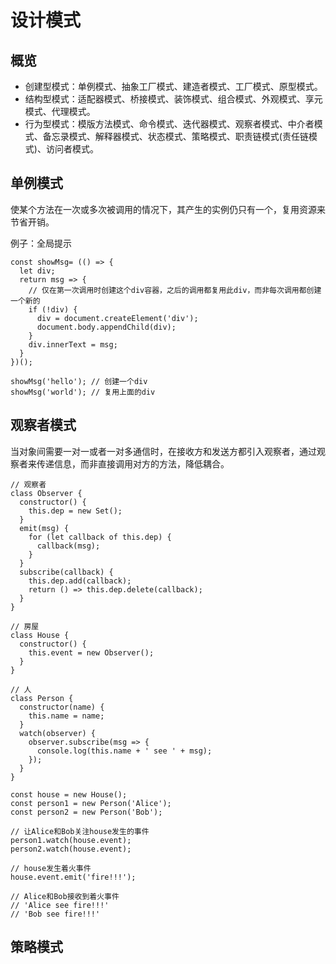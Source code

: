 # 设计模式

## 概览

- 创建型模式：单例模式、抽象工厂模式、建造者模式、工厂模式、原型模式。
- 结构型模式：适配器模式、桥接模式、装饰模式、组合模式、外观模式、享元模式、代理模式。
- 行为型模式：模版方法模式、命令模式、迭代器模式、观察者模式、中介者模式、备忘录模式、解释器模式、状态模式、策略模式、职责链模式(责任链模式)、访问者模式。

## 单例模式

使某个方法在一次或多次被调用的情况下，其产生的实例仍只有一个，复用资源来节省开销。

例子：全局提示

    const showMsg= (() => {
      let div;
      return msg => {
        // 仅在第一次调用时创建这个div容器，之后的调用都复用此div，而非每次调用都创建一个新的
        if (!div) {
          div = document.createElement('div');
          document.body.appendChild(div);
        }
        div.innerText = msg;
      }
    })();

    showMsg('hello'); // 创建一个div
    showMsg('world'); // 复用上面的div


## 观察者模式

当对象间需要一对一或者一对多通信时，在接收方和发送方都引入观察者，通过观察者来传递信息，而非直接调用对方的方法，降低耦合。


    // 观察者
    class Observer {
      constructor() {
        this.dep = new Set();
      }
      emit(msg) {
        for (let callback of this.dep) {
          callback(msg);
        }
      }
      subscribe(callback) {
        this.dep.add(callback);
        return () => this.dep.delete(callback);
      }
    }

    // 房屋
    class House {
      constructor() {
        this.event = new Observer();
      }
    }

    // 人
    class Person {
      constructor(name) {
        this.name = name;
      }
      watch(observer) {
        observer.subscribe(msg => {
          console.log(this.name + ' see ' + msg);
        });
      }
    }

    const house = new House();
    const person1 = new Person('Alice');
    const person2 = new Person('Bob');

    // 让Alice和Bob关注house发生的事件
    person1.watch(house.event);
    person2.watch(house.event);

    // house发生着火事件
    house.event.emit('fire!!!');

    // Alice和Bob接收到着火事件
    // 'Alice see fire!!!'
    // 'Bob see fire!!!'



## 策略模式



